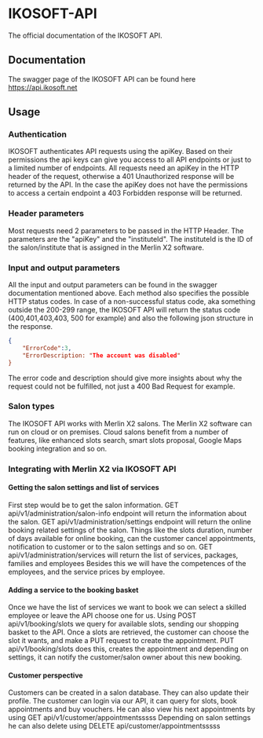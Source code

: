 # IKOSOFT-API

The official documentation of the IKOSOFT API.

## Documentation

The swagger page of the IKOSOFT API can be found here https://api.ikosoft.net

## Usage

### Authentication
IKOSOFT authenticates API requests using the apiKey. Based on their permissions the api keys can give you access to all API endpoints or just to a limited number of endpoints.
All requests need an apiKey in the HTTP header of the request, otherwise a 401 Unauthorized response will be returned  by the API.
In the case the apiKey does not have the permissions to access a certain endpoint a 403 Forbidden response will be returned.

### Header parameters
Most requests need 2 parameters to be passed in the HTTP Header. The parameters are the "apiKey" and the "instituteId".
The instituteId is the ID of the salon/institute that is assigned in the Merlin X2 software.

### Input and output parameters
All the input and output parameters can be found in the swagger documentation mentioned above.
Each method also specifies the possible HTTP status codes.
In case of a non-successful status code, aka something outside the 200-299 range, the IKOSOFT API will return the status code (400,401,403,403, 500 for example) and also the following json structure in the response.
```JSON response in case of error
{
	"ErrorCode":3,
	"ErrorDescription: "The account was disabled"
}
```
The error code and description should give more insights about why the request could not be fulfilled, not just a 400 Bad Request for example.

### Salon types
The IKOSOFT API works with Merlin X2 salons. The Merlin X2 software can run on cloud or on premises.
Cloud salons benefit from a number of features, like enhanced slots search, smart slots proposal, Google Maps booking integration and so on.

### Integrating with Merlin X2 via IKOSOFT API

#### Getting the salon settings and list of services
First step would be to get the salon information.
GET api/v1/administration/salon-info endpoint will return the information about the salon.
GET api/v1/administration/settings endpoint will return the online booking related settings of the salon. Things like the slots duration, number of days available for online booking, can the customer cancel appointments, notification to customer or to the salon settings and so on.
GET api/v1/administration/services will return the list of services, packages, families and employees
Besides this we will have the competences of the employees, and the service prices by employee.

#### Adding a service to the booking basket
Once we have the list of services we want to book we can select a skilled employee or leave the API choose one for us.
Using POST api/v1/booking/slots we query for available slots, sending our shopping basket to the API.
Once a slots are retrieved, the customer can choose the slot it wants, and make a PUT request to create the appointment.
PUT api/v1/booking/slots does this, creates the appointment and depending on settings, it can notify the customer/salon owner about this new booking.

#### Customer perspective
Customers can be created in a salon database. They can also update their profile.
The customer can login via our API, it can query for slots, book appointments and buy vouchers.
He can also view his next appointments by using GET api/v1/customer/appointmentsssss
Depending on salon settings he can also delete using DELETE api/customer/appointmentsssss





